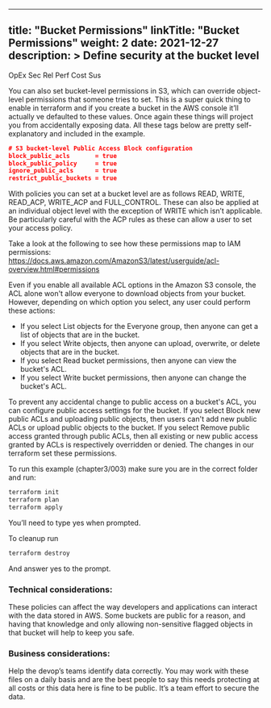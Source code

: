 
---
title: "Bucket Permissions"
linkTitle: "Bucket Permissions"
weight: 2 
date: 2021-12-27
description: >
  Define security at the bucket level
---
<span class=opex-sec>OpEx</span>
<span class=sec-on>Sec</span>
<span class=rel-off>Rel</span>
<span class=perf-off>Perf</span>
<span class=cost-off>Cost</span>
<span class=sus-off>Sus</span>


You can also set bucket-level permissions in S3, which can override object-level permissions that someone tries to set. This is a super quick thing to enable in terraform and if you create a bucket in the AWS console it’ll actually ve defaulted to these values. Once again these things will project you from accidentally exposing data. All these tags below are pretty self-explanatory and included in the example.
  ```json
  # S3 bucket-level Public Access Block configuration
  block_public_acls       = true
  block_public_policy     = true
  ignore_public_acls      = true
  restrict_public_buckets = true
  ```
With policies you can set at a bucket level are as follows READ, WRITE, READ_ACP, WRITE_ACP and FULL_CONTROL. These can also be applied at an individual object level with the exception of WRITE which isn’t applicable. Be particularly careful with the ACP rules as these can allow a user to set your access policy.

Take a look at the following to see how these permissions map to IAM permissions: https://docs.aws.amazon.com/AmazonS3/latest/userguide/acl-overview.html#permissions

Even if you enable all available ACL options in the Amazon S3 console, the ACL alone won't allow everyone to download objects from your bucket. However, depending on which option you select, any user could perform these actions:

- If you select List objects for the Everyone group, then anyone can get a list of objects that are in the bucket.
- If you select Write objects, then anyone can upload, overwrite, or delete objects that are in the bucket.
- If you select Read bucket permissions, then anyone can view the bucket's ACL.
- If you select Write bucket permissions, then anyone can change the bucket's ACL. 

To prevent any accidental change to public access on a bucket's ACL, you can configure public access settings for the bucket. If you select Block new public ACLs and uploading public objects, then users can't add new public ACLs or upload public objects to the bucket. If you select Remove public access granted through public ACLs, then all existing or new public access granted by ACLs is respectively overridden or denied. The changes in our terraform set these permissions.

To run this example (chapter3/003) make sure you are in the correct folder and run:
  ```bash
  terraform init
  terraform plan
  terraform apply
  ```
You’ll need to type yes when prompted.

To cleanup run
  ```bash
  terraform destroy
  ```
And answer yes to the prompt.

### Technical considerations:
These policies can affect the way developers and applications can interact with the data stored in AWS. Some buckets are public for a reason, and having that knowledge and only allowing non-sensitive flagged objects in that bucket will help to keep you safe.

### Business considerations:
Help the devop’s teams identify data correctly. You may work with these files on a daily basis and are the best people to say this needs protecting at all costs or this data here is fine to be public. It’s a team effort to secure the data.

